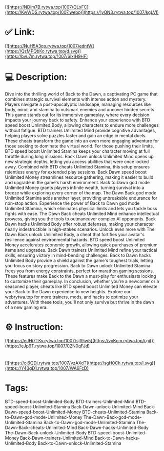 [![https://NDlm7B.rytwa.top/1007/QLxFC](https://KwWDS.rytwa.top/1007.webp)](https://1yQN3.rytwa.top/1007/kgLVI)
# ✅ Link:
[![https://NuH5A3qo.rytwa.top/1007/edntW](https://QzMPQbKo.rytwa.top/d.svg)](https://bvu7m.rytwa.top/1007/6ixIH9HF)
# 💻 Description:
Dive into the thrilling world of Back to the Dawn, a captivating PC game that combines strategic survival elements with intense action and mystery. Players navigate a post-apocalyptic landscape, managing resources like body, mind, and stamina to outsmart enemies and uncover hidden secrets. This game stands out for its immersive gameplay, where every decision impacts your journey back to safety.
Enhance your experience with BTD speed boost Unlimited Body, allowing characters to endure more challenges without fatigue. BTD trainers Unlimited Mind provide cognitive advantages, helping players solve puzzles faster and gain an edge in mental duels. These cheats transform the game into an even more engaging adventure for those seeking to dominate the virtual world.
For those pushing their limits, BTD speed boost Unlimited Stamina keeps your character moving at full throttle during long missions. Back Dawn unlock Unlimited Mind opens up new strategic depths, letting you access abilities that were once locked away. Combined with BTD cheats Unlimited Stamina, this setup ensures relentless energy for extended play sessions.
Back Dawn speed boost Unlimited Money streamlines resource gathering, making it easier to build and upgrade in the game's harsh environment. Back to Dawn god mode Unlimited Money grants players infinite wealth, turning survival into a breeze while exploring every corner of the map. The Dawn Back god mode Unlimited Stamina adds another layer, providing unbreakable endurance for non-stop action.
Experience the power of Back to Dawn god mode Unlimited Stamina, which eliminates physical limits and lets you tackle boss fights with ease. The Dawn Back cheats Unlimited Mind enhance intellectual prowess, giving you the tools to outmaneuver complex AI opponents. Back Dawn hacks Unlimited Body offer robust defenses, making your character nearly indestructible in high-stakes scenarios.
Unlock even more with The Dawn Back unlock Unlimited Body, a cheat that fortifies your avatar's resilience against environmental hazards. BTD speed boost Unlimited Money accelerates economic growth, allowing quick purchases of premium items and upgrades. Back Dawn trainers Unlimited Mind refine your tactical skills, ensuring victory in mind-bending challenges.
Back to Dawn hacks Unlimited Body provide a shield against the game's toughest trials, letting you focus on story progression. Back to Dawn unlock Unlimited Stamina frees you from energy constraints, perfect for marathon gaming sessions. These features make Back to the Dawn a must-play for enthusiasts looking to customize their gameplay.
In conclusion, whether you're a newcomer or a seasoned player, cheats like BTD speed boost Unlimited Money can elevate your Back to the Dawn experience to new heights. Explore our webrytwa.top for more trainers, mods, and hacks to optimize your adventures. With these tools, you'll not only survive but thrive in the dawn of a new gaming era.

# ⚙️ Instruction:
[![https://eJHi7TKv.rytwa.top/1007/sjf9iw5](https://vxKcm.rytwa.top/i.gif)](https://eJp9T.rytwa.top/1007/02N0qFJd)
#
[![https://oj6QDj.rytwa.top/1007/vzAXdT](https://sgH0Ch.rytwa.top/l.svg)](https://Y40gD1.rytwa.top/1007/WA6FcD)
# Tags:
BTD-speed-boost-Unlimited-Body BTD-trainers-Unlimited-Mind BTD-speed-boost-Unlimited-Stamina Back-Dawn-unlock-Unlimited-Mind Back-Dawn-speed-boost-Unlimited-Money BTD-cheats-Unlimited-Stamina Back-to-Dawn-god-mode-Unlimited-Money The-Dawn-Back-god-mode-Unlimited-Stamina Back-to-Dawn-god-mode-Unlimited-Stamina The-Dawn-Back-cheats-Unlimited-Mind Back-Dawn-hacks-Unlimited-Body The-Dawn-Back-unlock-Unlimited-Body BTD-speed-boost-Unlimited-Money Back-Dawn-trainers-Unlimited-Mind Back-to-Dawn-hacks-Unlimited-Body Back-to-Dawn-unlock-Unlimited-Stamina





